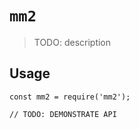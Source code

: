 # `mm2`

> TODO: description

## Usage

```
const mm2 = require('mm2');

// TODO: DEMONSTRATE API
```
